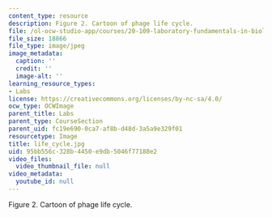 ```yaml
---
content_type: resource
description: Figure 2. Cartoon of phage life cycle.
file: /ol-ocw-studio-app/courses/20-109-laboratory-fundamentals-in-biological-engineering-fall-2007/95bb556c328b4450e9db5046f77188e2_life_cycle.jpg
file_size: 18866
file_type: image/jpeg
image_metadata:
  caption: ''
  credit: ''
  image-alt: ''
learning_resource_types:
- Labs
license: https://creativecommons.org/licenses/by-nc-sa/4.0/
ocw_type: OCWImage
parent_title: Labs
parent_type: CourseSection
parent_uid: fc19e690-0ca7-af8b-d48d-3a5a9e329f01
resourcetype: Image
title: life_cycle.jpg
uid: 95bb556c-328b-4450-e9db-5046f77188e2
video_files:
  video_thumbnail_file: null
video_metadata:
  youtube_id: null
---
```

Figure 2. Cartoon of phage life cycle.